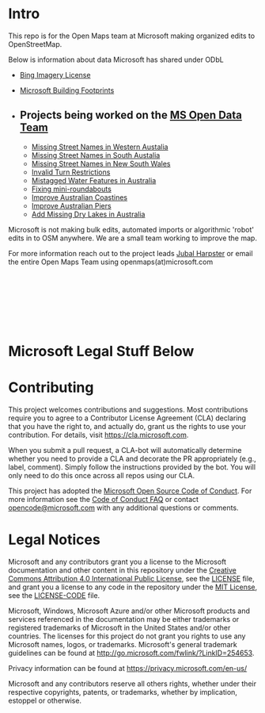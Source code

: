 

# Intro
This repo is for the Open Maps team at Microsoft making organized edits to OpenStreetMap. 

Below is information about data Microsoft has shared under ODbL
  * [Bing Imagery License](https://github.com/Microsoft/Open-Maps/wiki/Bing-Maps-Imagery-License)
  * [Microsoft Building Footprints](https://github.com/Microsoft/Open-Maps/wiki/Microsoft-Building-Footprint-Release)
  
  
* ## Projects being worked on the [MS Open Data Team](https://github.com/Microsoft/Open-Maps/wiki/Open-Maps-Team-at-Microsoft)

    * [Missing Street Names in Western Austalia](https://github.com/Microsoft/Open-Maps/issues/1)
    * [Missing Street Names in South Austalia](https://github.com/Microsoft/Open-Maps/issues/4) 
    * [Missing Street Names in New South Wales](https://github.com/Microsoft/Open-Maps/issues/6)
    * [Invalid Turn Restrictions](https://github.com/Microsoft/Open-Maps/issues/2)
    * [Mistagged Water Features in Australia](https://github.com/Microsoft/Open-Maps/issues/5)
    * [Fixing mini-roundabouts](https://github.com/Microsoft/Open-Maps/issues/7)
    * [Improve Australian Coastines](https://github.com/Microsoft/Open-Maps/issues/9)
    * [Improve Australian Piers](https://github.com/Microsoft/Open-Maps/issues/10)
    * [Add Missing Dry Lakes in Australia](https://github.com/Microsoft/Open-Maps/issues/11)
    
Microsoft is not making bulk edits, automated imports or algorithmic 'robot' edits in to OSM anywhere. We are a small team working to improve the map. 

For more information reach out to the project leads [Jubal Harpster](http://www.openstreetmap.org/user/jharpster) or email the entire Open Maps Team using openmaps(at)microsoft.com


<br>
<br>
<br>
<br>
<br>
<br>

# Microsoft Legal Stuff Below

# Contributing

This project welcomes contributions and suggestions.  Most contributions require you to agree to a
Contributor License Agreement (CLA) declaring that you have the right to, and actually do, grant us
the rights to use your contribution. For details, visit https://cla.microsoft.com.

When you submit a pull request, a CLA-bot will automatically determine whether you need to provide
a CLA and decorate the PR appropriately (e.g., label, comment). Simply follow the instructions
provided by the bot. You will only need to do this once across all repos using our CLA.

This project has adopted the [Microsoft Open Source Code of Conduct](https://opensource.microsoft.com/codeofconduct/).
For more information see the [Code of Conduct FAQ](https://opensource.microsoft.com/codeofconduct/faq/) or
contact [opencode@microsoft.com](mailto:opencode@microsoft.com) with any additional questions or comments.

# Legal Notices

Microsoft and any contributors grant you a license to the Microsoft documentation and other content
in this repository under the [Creative Commons Attribution 4.0 International Public License](https://creativecommons.org/licenses/by/4.0/legalcode),
see the [LICENSE](LICENSE) file, and grant you a license to any code in the repository under the [MIT License](https://opensource.org/licenses/MIT), see the
[LICENSE-CODE](LICENSE-CODE) file.

Microsoft, Windows, Microsoft Azure and/or other Microsoft products and services referenced in the documentation
may be either trademarks or registered trademarks of Microsoft in the United States and/or other countries.
The licenses for this project do not grant you rights to use any Microsoft names, logos, or trademarks.
Microsoft's general trademark guidelines can be found at http://go.microsoft.com/fwlink/?LinkID=254653.

Privacy information can be found at https://privacy.microsoft.com/en-us/

Microsoft and any contributors reserve all others rights, whether under their respective copyrights, patents,
or trademarks, whether by implication, estoppel or otherwise.
